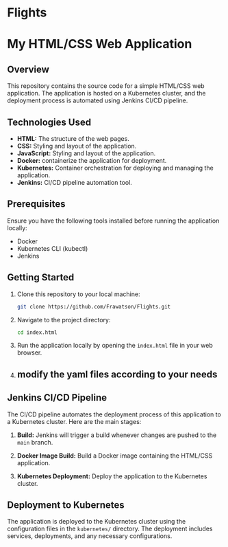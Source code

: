 # Flights

# My HTML/CSS Web Application

## Overview

This repository contains the source code for a simple HTML/CSS web application. The application is hosted on a Kubernetes cluster, and the deployment process is automated using Jenkins CI/CD pipeline.

## Technologies Used

- **HTML:** The structure of the web pages.
- **CSS:** Styling and layout of the application.
- **JavaScript:** Styling and layout of the application.
- **Docker:** containerize the application for deployment.
- **Kubernetes:** Container orchestration for deploying and managing the application.
- **Jenkins:** CI/CD pipeline automation tool.

## Prerequisites

Ensure you have the following tools installed before running the application locally:


- Docker
- Kubernetes CLI (kubectl)
- Jenkins

## Getting Started

1. Clone this repository to your local machine:

    ```bash
    git clone https://github.com/Frawatson/Flights.git
    ```

2. Navigate to the project directory:

    ```bash
    cd index.html
    ```

3. Run the application locally by opening the `index.html` file in your web browser.


4. ## modify the yaml files according to your needs

## Jenkins CI/CD Pipeline

The CI/CD pipeline automates the deployment process of this application to a Kubernetes cluster. Here are the main stages:

1. **Build:** Jenkins will trigger a build whenever changes are pushed to the `main` branch.

2. **Docker Image Build:** Build a Docker image containing the HTML/CSS application.

3. **Kubernetes Deployment:** Deploy the application to the Kubernetes cluster.

## Deployment to Kubernetes

The application is deployed to the Kubernetes cluster using the configuration files in the `kubernetes/` directory. The deployment includes services, deployments, and any necessary configurations.

